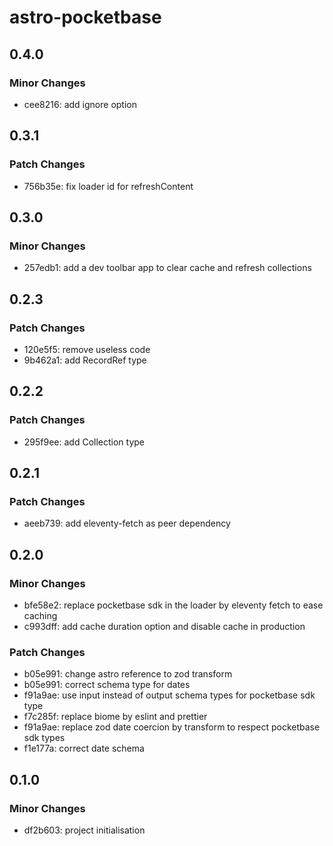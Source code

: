 # astro-pocketbase

## 0.4.0

### Minor Changes

- cee8216: add ignore option

## 0.3.1

### Patch Changes

- 756b35e: fix loader id for refreshContent

## 0.3.0

### Minor Changes

- 257edb1: add a dev toolbar app to clear cache and refresh collections

## 0.2.3

### Patch Changes

- 120e5f5: remove useless code
- 9b462a1: add RecordRef type

## 0.2.2

### Patch Changes

- 295f9ee: add Collection type

## 0.2.1

### Patch Changes

- aeeb739: add eleventy-fetch as peer dependency

## 0.2.0

### Minor Changes

- bfe58e2: replace pocketbase sdk in the loader by eleventy fetch to ease caching
- c993dff: add cache duration option and disable cache in production

### Patch Changes

- b05e991: change astro reference to zod transform
- b05e991: correct schema type for dates
- f91a9ae: use input instead of output schema types for pocketbase sdk type
- f7c285f: replace biome by eslint and prettier
- f91a9ae: replace zod date coercion by transform to respect pocketbase sdk types
- f1e177a: correct date schema

## 0.1.0

### Minor Changes

- df2b603: project initialisation
